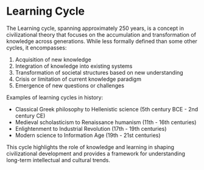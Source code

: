 # Learning Cycle

The Learning cycle, spanning approximately 250 years, is a concept in civilizational theory that focuses on the accumulation and transformation of knowledge across generations. While less formally defined than some other cycles, it encompasses:

1. Acquisition of new knowledge
2. Integration of knowledge into existing systems
3. Transformation of societal structures based on new understanding
4. Crisis or limitation of current knowledge paradigm
5. Emergence of new questions or challenges

Examples of learning cycles in history:

- Classical Greek philosophy to Hellenistic science (5th century BCE - 2nd century CE)
- Medieval scholasticism to Renaissance humanism (11th - 16th centuries)
- Enlightenment to Industrial Revolution (17th - 19th centuries)
- Modern science to Information Age (19th - 21st centuries)

This cycle highlights the role of knowledge and learning in shaping civilizational development and provides a framework for understanding long-term intellectual and cultural trends.
